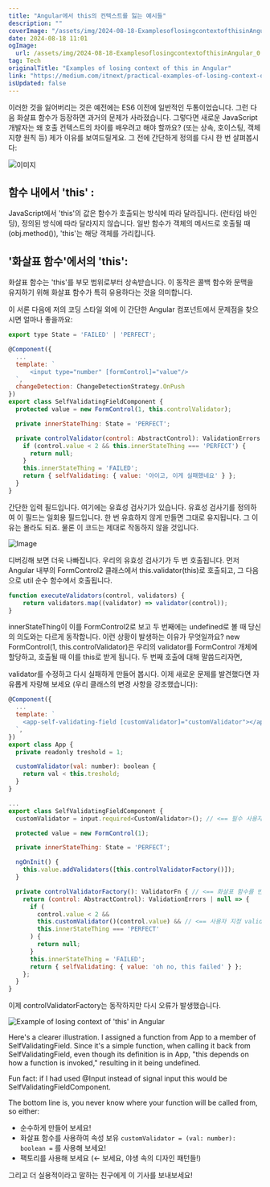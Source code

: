 ```yaml
---
title: "Angular에서 this의 컨텍스트를 잃는 예시들"
description: ""
coverImage: "/assets/img/2024-08-18-ExamplesoflosingcontextofthisinAngular_0.png"
date: 2024-08-18 11:01
ogImage: 
  url: /assets/img/2024-08-18-ExamplesoflosingcontextofthisinAngular_0.png
tag: Tech
originalTitle: "Examples of losing context of this in Angular"
link: "https://medium.com/itnext/practical-examples-of-losing-context-of-this-in-angular-ed7035ea85a7"
isUpdated: false
---
```



이러한 것을 잃어버리는 것은 예전에는 ES6 이전에 일반적인 두통이었습니다. 그런 다음 화살표 함수가 등장하면 과거의 문제가 사라졌습니다. 그렇다면 새로운 JavaScript 개발자는 왜 호출 컨텍스트의 차이를 배우려고 해야 할까요? (또는 상속, 호이스팅, 객체지향 원칙 등) 제가 이유를 보여드릴게요. 그 전에 간단하게 정의를 다시 한 번 살펴봅시다:

![이미지](/assets/img/2024-08-18-ExamplesoflosingcontextofthisinAngular_0.png)

## 함수 내에서 'this' :

JavaScript에서 'this'의 값은 함수가 호출되는 방식에 따라 달라집니다. (런타임 바인딩), 정의된 방식에 따라 달라지지 않습니다. 일반 함수가 객체의 메서드로 호출될 때 (obj.method()), 'this'는 해당 객체를 가리킵니다.

<div class="content-ad"></div>

## '화살표 함수'에서의 'this':

화살표 함수는 'this'를 부모 범위로부터 상속받습니다. 이 동작은 콜백 함수와 문맥을 유지하기 위해 화살표 함수가 특히 유용하다는 것을 의미합니다.

이 서론 다음에 저의 코딩 스타일 외에 이 간단한 Angular 컴포넌트에서 문제점을 찾으시면 얼마나 좋을까요:

```js
export type State = 'FAILED' | 'PERFECT';

@Component({
  ...
  template: `
      <input type="number" [formControl]="value"/> 
  `,
  changeDetection: ChangeDetectionStrategy.OnPush
})
export class SelfValidatingFieldComponent {
  protected value = new FormControl(1, this.controlValidator);

  private innerStateThing: State = 'PERFECT';

  private controlValidator(control: AbstractControl): ValidationErrors | null {
    if (control.value < 2 && this.innerStateThing === 'PERFECT') {
      return null;
    }
    this.innerStateThing = 'FAILED';
    return { selfValidating: { value: '아이고, 이게 실패했네요' } };
  }
}
```

<div class="content-ad"></div>

간단한 입력 필드입니다. 여기에는 유효성 검사기가 있습니다. 유효성 검사기를 정의하여 이 필드는 일회용 필드입니다. 한 번 유효하지 않게 만들면 그대로 유지됩니다. 그 이유는 몰라도 되죠. 물론 이 코드는 제대로 작동하지 않을 것입니다.


![Image](/assets/img/2024-08-18-ExamplesoflosingcontextofthisinAngular_1.png)


디버깅해 보면 더욱 나빠집니다. 우리의 유효성 검사기가 두 번 호출됩니다. 먼저 Angular 내부의 FormControl2 클래스에서 this.validator(this)로 호출되고, 그 다음으로 util 순수 함수에서 호출됩니다.

```javascript
function executeValidators(control, validators) {
    return validators.map((validator) => validator(control));
}
```

<div class="content-ad"></div>

innerStateThing이 이를 FormControl2로 보고 두 번째에는 undefined로 볼 때 당신의 의도와는 다르게 동작합니다. 이런 상황이 발생하는 이유가 무엇일까요? new FormControl(1, this.controlValidator)은 우리의 validator를 FormControl 개체에 할당하고, 호출될 때 이를 this로 받게 됩니다. 두 번째 호출에 대해 말씀드리자면,

validator를 수정하고 다시 실패하게 만들어 봅시다. 이제 새로운 문제를 발견했다면 자유롭게 자랑해 보세요 (우리 클래스의 변경 사항을 강조했습니다):

```js
@Component({
  ...
  template: `
    <app-self-validating-field [customValidator]="customValidator"></app-self-validating-field>
  `,
})
export class App {
  private readonly treshold = 1;

  customValidator(val: number): boolean {
    return val < this.treshold;
  }
}

...
export class SelfValidatingFieldComponent {
  customValidator = input.required<CustomValidator>(); // <== 필수 사용자 지정 유효성 검사

  protected value = new FormControl(1);

  private innerStateThing: State = 'PERFECT';

  ngOnInit() {
    this.value.addValidators([this.controlValidatorFactory()]);
  }

  private controlValidatorFactory(): ValidatorFn { // <== 화살표 함수를 반환하는 팩토리, 컨텍스트는 SelfValidatingField입니다
    return (control: AbstractControl): ValidationErrors | null => {
      if (
        control.value < 2 &&
        this.customValidator()(control.value) && // <== 사용자 지정 validator 사용
        this.innerStateThing === 'PERFECT'
      ) {
        return null;
      }
      this.innerStateThing = 'FAILED';
      return { selfValidating: { value: 'oh no, this failed' } };
    };
  }
}
```

이제 controlValidatorFactory는 동작하지만 다시 오류가 발생했습니다.

<div class="content-ad"></div>


![Example of losing context of 'this' in Angular](/assets/img/2024-08-18-ExamplesoflosingcontextofthisinAngular_2.png)

Here's a clearer illustration. I assigned a function from App to a member of SelfValidatingField. Since it's a simple function, when calling it back from SelfValidatingField, even though its definition is in App, "this depends on how a function is invoked," resulting in it being undefined.

Fun fact: if I had used @Input instead of signal input this would be SelfValidatingFieldComponent.

The bottom line is, you never know where your function will be called from, so either:


<div class="content-ad"></div>

- 순수하게 만들어 보세요!
- 화살표 함수를 사용하여 속성 보유 `customValidator = (val: number): boolean =` 를 사용해 보세요!
- 팩토리를 사용해 보세요 (← 보세요, 야생 속의 디자인 패턴들!)

그리고 더 실용적이라고 말하는 친구에게 이 기사를 보내보세요!
